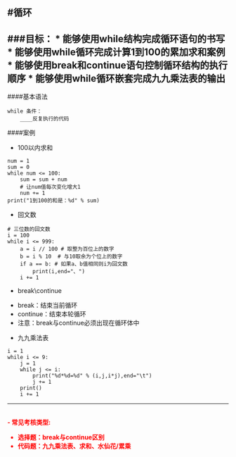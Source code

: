 #循环
---
###目标：
	* 能够使用while结构完成循环语句的书写
	* 能够使用while循环完成计算1到100的累加求和案例
	* 能够使用break和continue语句控制循环结构的执行顺序
	* 能够使用while循环嵌套完成九九乘法表的输出
---
####基本语法
```
while 条件：		 
	____反复执行的代码
```

####案例
- 100以内求和
```
num = 1
sum = 0
while num <= 100:
    sum = sum + num
    # 让num值每次变化增大1
    num += 1
print("1到100的和是：%d" % sum)
```

- 回文数
```
# 三位数的回文数
i = 100
while i <= 999:
    a = i // 100 # 取整为百位上的数字
    b = i % 10  # 与10取余为个位上的数字
    if a == b: # 如果a、b值相同则i为回文数
        print(i,end="、")
    i += 1
```

- break\continue
 * break：结束当前循环
 * continue：结束本轮循环
 * 注意：break与continue必须出现在循环体中


- 九九乘法表
```
i = 1
while i <= 9:
    j = 1
    while j <= i:
        print("%d*%d=%d" % (i,j,i*j),end="\t")
        j += 1
    print()
    i += 1
```

<hr/>
<br>
<font color="FF0000"><strong>- 常见考核类型:
<ul>
    <li>选择题：break与continue区别</li>
    <li>代码题：九九乘法表、求和、水仙花/累乘</li>
</ul></strong>
</font> 
